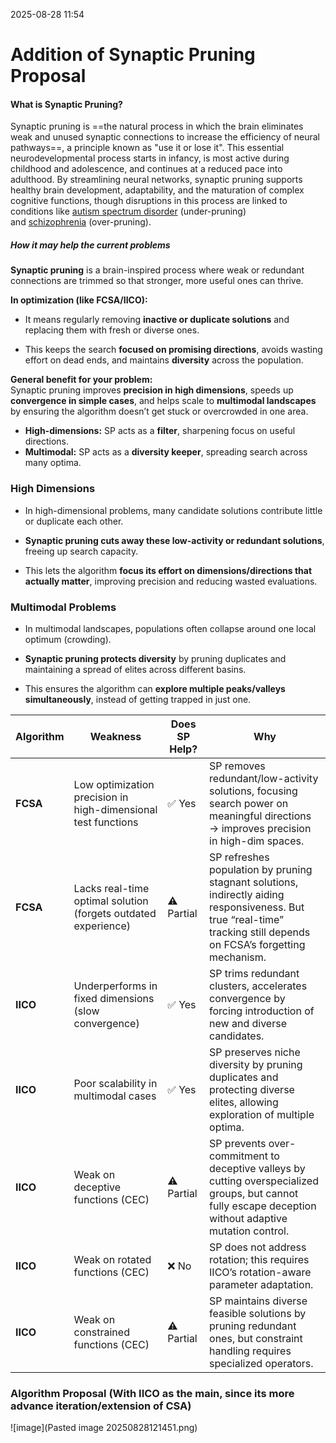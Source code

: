 2025-08-28 11:54

# Addition of Synaptic Pruning Proposal

#### What is Synaptic Pruning?

Synaptic pruning is ==the natural process in which the brain eliminates weak and unused synaptic connections to increase the efficiency of neural pathways==, a principle known as "use it or lose it". This essential neurodevelopmental process starts in infancy, is most active during childhood and adolescence, and continues at a reduced pace into adulthood. By streamlining neural networks, synaptic pruning supports healthy brain development, adaptability, and the maturation of complex cognitive functions, though disruptions in this process are linked to conditions like [autism spectrum disorder](https://www.google.com/search?sca_esv=79222c262c147aa4&sxsrf=AE3TifOyXNh5E7b4DuGM4bWVCVub2tU7aw%3A1756353225555&q=autism+spectrum+disorder&sa=X&sqi=2&ved=2ahUKEwjP2e_QzayPAxX3lK8BHa2-DyAQxccNegQIJxAB&mstk=AUtExfBz6a7PN1hApiKVT92hdFwxmpgc5gGA3V9OFPzqcNXc8tDCnfFOuh7b-6ns4mHt2DeUN7tum_NaYpqNvRYsrQkIHH-a1Yuxd8UjsyT5hoWRlo-cxIBJfq4-Oxhwfr-o8xxYGjsMzDt46QPAWO9kO6PryfRVVbr_KXephzBVPIDGIGLPfUdrwBy-035stOgadWsGKlwCVdbxw1hGsN3dmf6_T59saZq56ZQ2QaAakq-hHhXAZNsHRNgtEZKten-4uKi5HvawhT_UYyIA9CKTS7Rg&csui=3) (under-pruning) and [schizophrenia](https://www.google.com/search?sca_esv=79222c262c147aa4&sxsrf=AE3TifOyXNh5E7b4DuGM4bWVCVub2tU7aw%3A1756353225555&q=schizophrenia&sa=X&sqi=2&ved=2ahUKEwjP2e_QzayPAxX3lK8BHa2-DyAQxccNegQIJxAC&mstk=AUtExfBz6a7PN1hApiKVT92hdFwxmpgc5gGA3V9OFPzqcNXc8tDCnfFOuh7b-6ns4mHt2DeUN7tum_NaYpqNvRYsrQkIHH-a1Yuxd8UjsyT5hoWRlo-cxIBJfq4-Oxhwfr-o8xxYGjsMzDt46QPAWO9kO6PryfRVVbr_KXephzBVPIDGIGLPfUdrwBy-035stOgadWsGKlwCVdbxw1hGsN3dmf6_T59saZq56ZQ2QaAakq-hHhXAZNsHRNgtEZKten-4uKi5HvawhT_UYyIA9CKTS7Rg&csui=3) (over-pruning).

##### How it may help the current problems

**Synaptic pruning** is a brain-inspired process where weak or redundant connections are trimmed so that stronger, more useful ones can thrive.

**In optimization (like FCSA/IICO):**

- It means regularly removing **inactive or duplicate solutions** and replacing them with fresh or diverse ones.
    
- This keeps the search **focused on promising directions**, avoids wasting effort on dead ends, and maintains **diversity** across the population.
    

**General benefit for your problem:**  
Synaptic pruning improves **precision in high dimensions**, speeds up **convergence in simple cases**, and helps scale to **multimodal landscapes** by ensuring the algorithm doesn’t get stuck or overcrowded in one area.

- **High-dimensions:** SP acts as a **filter**, sharpening focus on useful directions.
- **Multimodal:** SP acts as a **diversity keeper**, spreading search across many optima.
### **High Dimensions**

- In high-dimensional problems, many candidate solutions contribute little or duplicate each other.
    
- **Synaptic pruning cuts away these low-activity or redundant solutions**, freeing up search capacity.
    
- This lets the algorithm **focus its effort on dimensions/directions that actually matter**, improving precision and reducing wasted evaluations.
    

### **Multimodal Problems**

- In multimodal landscapes, populations often collapse around one local optimum (crowding).
    
- **Synaptic pruning protects diversity** by pruning duplicates and maintaining a spread of elites across different basins.
    
- This ensures the algorithm can **explore multiple peaks/valleys simultaneously**, instead of getting trapped in just one.


| Algorithm | Weakness                                                       | Does SP Help? | Why                                                                                                                                                                  |
| --------- | -------------------------------------------------------------- | ------------- | -------------------------------------------------------------------------------------------------------------------------------------------------------------------- |
| **FCSA**  | Low optimization precision in high-dimensional test functions  | ✅ Yes         | SP removes redundant/low-activity solutions, focusing search power on meaningful directions → improves precision in high-dim spaces.                                 |
| **FCSA**  | Lacks real-time optimal solution (forgets outdated experience) | ⚠️ Partial    | SP refreshes population by pruning stagnant solutions, indirectly aiding responsiveness. But true “real-time” tracking still depends on FCSA’s forgetting mechanism. |
| **IICO**  | Underperforms in fixed dimensions (slow convergence)           | ✅ Yes         | SP trims redundant clusters, accelerates convergence by forcing introduction of new and diverse candidates.                                                          |
| **IICO**  | Poor scalability in multimodal cases                           | ✅ Yes         | SP preserves niche diversity by pruning duplicates and protecting diverse elites, allowing exploration of multiple optima.                                           |
| **IICO**  | Weak on deceptive functions (CEC)                              | ⚠️ Partial    | SP prevents over-commitment to deceptive valleys by cutting overspecialized groups, but cannot fully escape deception without adaptive mutation control.             |
| **IICO**  | Weak on rotated functions (CEC)                                | ❌ No          | SP does not address rotation; this requires IICO’s rotation-aware parameter adaptation.                                                                              |
| **IICO**  | Weak on constrained functions (CEC)                            | ⚠️ Partial    | SP maintains diverse feasible solutions by pruning redundant ones, but constraint handling requires specialized operators.                                           |
### Algorithm Proposal (With IICO as the main, since its more advance iteration/extension of CSA)

![image](Pasted image 20250828121451.png)

